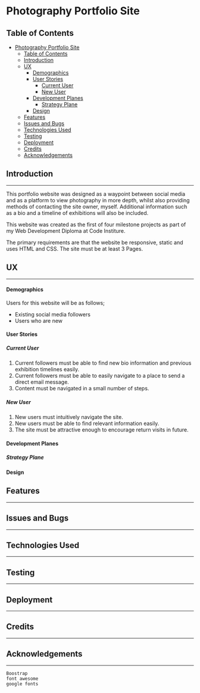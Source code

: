 # Photography Portfolio Site

## Table of Contents


- [Photography Portfolio Site](#photography-portfolio-site)
  - [Table of Contents](#table-of-contents)
  - [Introduction](#introduction)
  - [UX](#ux)
      - [Demographics](#demographics)
      - [User Stories](#user-stories)
        - [Current User](#current-user)
        - [New User](#new-user)
      - [Development Planes](#development-planes)
        - [Strategy Plane](#strategy-plane)
      - [Design](#design)
  - [Features](#features)
  - [Issues and Bugs](#issues-and-bugs)
  - [Technologies Used](#technologies-used)
  - [Testing](#testing)
  - [Deployment](#deployment)
  - [Credits](#credits)
  - [Acknowledgements](#acknowledgements)


## Introduction 

***

This portfolio website was designed as a waypoint between social media and as a platform to view photography in more depth, whilst also providing methods of contacting the site owner, myself. Additional information such as a bio and a timeline of exhibitions will also be included.

This website was created as the first of four milestone projects as part of my Web Development Diploma at Code Institure. 

The primary requirements are that the website be responsive, static and uses HTML and CSS. The site must be at least 3 Pages.


## UX

***

#### Demographics

Users for this website will be as follows;
 * Existing social media followers
 * Users who are new

#### User Stories

##### Current User

1. Current followers must be able to find new bio information and previous exhibition timelines easily.
2. Current followers must be able to easily navigate to a place to send a direct email message.
3. Content must be navigated in a small number of steps.

##### New User

1. New users must intuitively navigate the site.
2. New users must be able to find relevant information easily.
3. The site must be attractive enough to encourage return visits in future.

#### Development Planes

##### Strategy Plane
    

#### Design

## Features

***

## Issues and Bugs

***

## Technologies Used

***

## Testing

***

## Deployment

***

## Credits

***

## Acknowledgements

***
    Boostrap
    font awesome
    google fonts